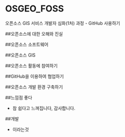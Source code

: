 # OSGEO_FOSS
오픈소스 GIS 서비스 개발자 심화(1처) 과정 - GitHub 사용하기


##오픈소스에 대한 오해와 진실

##오픈소스 소프트웨어

##오픈소스 GIS

##오픈소스 활동에 참여하기

##GitHub을 이용하여 협업하기

##오픈소스 개발 환경 구축하기 

##느낌점 좋다
 - 참 쉽다고 느껴집니다, 감사합니다.

##개발
 - 이라는것

